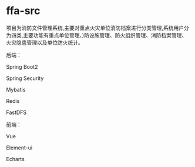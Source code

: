 # ffa-src
项目为消防文件管理系统,主要对重点火灾单位消防档案进行分类管理,系统用户分为四类,主要功能有重点单位管理、)防设施管理、防火组织管理、消防档案管理、火灾隐患管理以及单位防火统计。

后端：

Spring Boot2

Spring Security

Mybatis

Redis

FastDFS

前端：

Vue

Element-ui

Echarts

